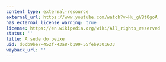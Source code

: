 ```yaml
---
content_type: external-resource
external_url: https://www.youtube.com/watch?v=Hu_gVBtOgoA
has_external_license_warning: true
license: https://en.wikipedia.org/wiki/All_rights_reserved
status: ''
title: A sede do peixe
uid: d6cb9be7-452f-43a8-b199-55feb9301633
wayback_url: ''
---
```

